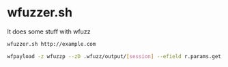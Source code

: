 wfuzzer.sh
====

It does some stuff with wfuzz

```bash
wfuzzer.sh http://example.com
```

```bash
wfpayload -z wfuzzp --zD .wfuzz/output/[session] --efield r.params.get 2>/dev/null
```
